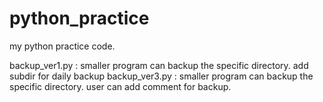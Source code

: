 # python_practice
my python practice code.

backup_ver1.py : 
    smaller program can backup the specific directory.
    add subdir for daily backup
backup_ver3.py : 
    smaller program can backup the specific directory.
    user can add comment for backup.
